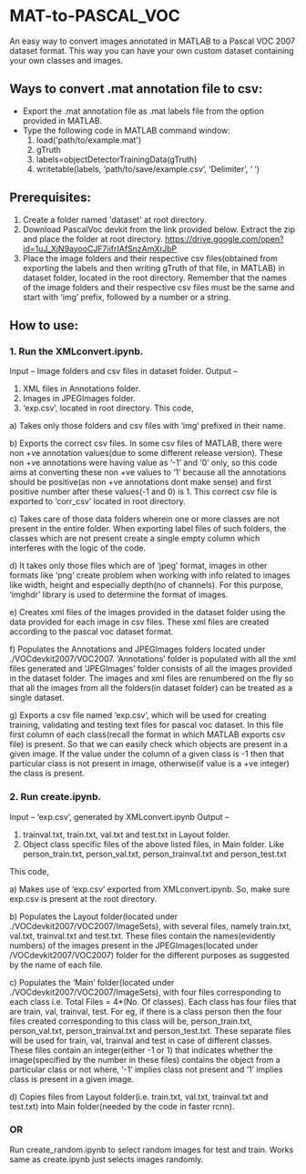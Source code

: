 # MAT-to-PASCAL_VOC
An easy way to convert images annotated in MATLAB to a Pascal VOC 2007 dataset format. This way you can have your own custom dataset containing your own classes and images.

## Ways to convert .mat annotation file to csv:
- Export the .mat annotation file as .mat labels file from the option provided in MATLAB.
- Type the following code in MATLAB command window:
  1. load('path/to/example.mat')
  2. gTruth
  3. labels=objectDetectorTrainingData(gTruth)
  4. writetable(labels, ‘path/to/save/example.csv’, ‘Delimiter’, ‘ ’)

## Prerequisites:
1. Create a folder named 'dataset' at root directory.
2. Download PascalVoc devkit from the link provided below. Extract the zip and place the folder at root directory.
   https://drive.google.com/open?id=1uJ_XjN9ayooCJF7iifrIAfSnzAmXrJbP
3. Place the image folders and their respective csv files(obtained from exporting the labels and then writing gTruth of that file, in MATLAB) in dataset folder, located in the root directory. Remember that the names of the image folders and their respective csv files must be the same and start with ‘img’ prefix, followed by a number or a string.

## How to use:
### 1. Run the XMLconvert.ipynb.

Input – Image folders and csv files in dataset folder.
Output – 
  1. XML files in Annotations folder.  
  2. Images in JPEGImages folder.
  3. ‘exp.csv’, located in root directory.
This code,
	
  a) Takes only those folders and csv files with ‘img’ prefixed in their name.
	
  b) Exports the correct csv files. In some csv files of MATLAB, there were non +ve annotation values(due to some different release version). These non +ve annotations were having value as ‘-1’ and ‘0’ only, so this code aims at converting these non +ve values to ‘1’ because all the annotations should be positive(as non +ve annotations dont make sense) and	first positive number after these values(-1 and 0) is 1. This correct csv file is exported to ‘corr_csv’ located in root directory.
	
  c) Takes care of those data folders wherein one or more classes are not present in the entire folder. When exporting label files of such folders, the classes which are not present create a single empty column which interferes with the logic of the code.
	
  d) It takes only those files which are of ‘jpeg’ format, images in other formats like ‘png’ create problem when working with info related to images like width, height and especially depth(no of channels). For this purpose, ‘imghdr’ library is used to determine the format of images.
		
  e) Creates xml files of the images provided in the dataset folder using the data provided for each image in csv files. These xml files are created according to the pascal voc dataset format.
	
  f) Populates the Annotations and JPEGImages folders located under ./VOCdevkit2007/VOC2007. ‘Annotations’ folder is populated with all the xml files generated and ‘JPEGImages’ folder consists of all the images provided in the dataset folder. The images and xml files are renumbered on the fly so that all the images from all the folders(in dataset folder) can be treated as a single dataset. 
	
  g) Exports a csv file named ‘exp.csv’, which will be used for creating training, validating and testing text files for pascal voc dataset. In this file first column of each class(recall the format in which MATLAB exports csv file) is present. So that we can easily check which objects are present in a given image. If the value under the column of a given class is -1 then that particular class is not present in image, otherwise(if value is a +ve integer) the class is present.

### 2. Run create.ipynb.

Input – ‘exp.csv’, generated by XMLconvert.ipynb
Output – 
  1. trainval.txt, train.txt, val.txt and test.txt in Layout folder.
  2. Object class specific files of the above listed files, in Main folder. Like person_train.txt, person_val.txt, person_trainval.txt and person_test.txt
 
This code,
	
  a) Makes use of ‘exp.csv’ exported from XMLconvert.ipynb. So, make sure exp.csv is present at the root directory.
	
  b) Populates the Layout folder(located under ./VOCdevkit2007/VOC2007/ImageSets), with several files, namely train.txt, 	val.txt, trainval.txt and test.txt. These files contain the names(evidently numbers) of the images present in the JPEGImages(located under /VOCdevkit2007/VOC2007) folder for the different purposes as suggested by the name of each file.
	
  c) Populates the ‘Main’ folder(located under ./VOCdevkit2007/VOC2007/ImageSets), with four files corresponding to each class i.e. Total Files = 4*(No. Of classes). Each class 	has four files that are train, val, trainval, test. For eg, if there is a class person then the four files created corresponding to this class will be, person_train.txt, person_val.txt, person_trainval.txt and person_test.txt. These separate files will be used for train, val, trainval and test in case of different classes. 
	These files contain an integer(either -1 or 1) that indicates whether the image(specified by the number in these files) contains the object from a particular class or not where, ‘-1’ implies class not present and ‘1’ implies class is present in a given image.
	
  d) Copies files from Layout folder(i.e. train.txt, val.txt, trainval.txt and test.txt) into Main folder(needed by the code in faster rcnn).

### OR

  Run create_random.ipynb to select random images for test and train. Works same as create.ipynb just selects images randomly.
